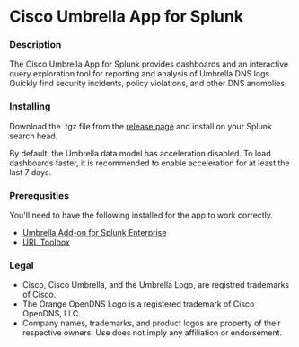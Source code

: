Cisco Umbrella App for Splunk
=============================
### Description ###
The Cisco Umbrella App for Splunk provides dashboards and an interactive query exploration tool for reporting and analysis of Umbrella DNS logs. Quickly find security incidents, policy violations, and other DNS anomolies.

### Installing ###
Download the .tgz file from the [release page](https://github.com/bdalpe/SplunkforCiscoUmbrella/releases) and install on your Splunk search head.

By default, the Umbrella data model has acceleration disabled. To load dashboards faster, it is recommended to enable acceleration for at least the last 7 days.

### Prerequsities ###
You'll need to have the following installed for the app to work correctly. 

* [Umbrella Add-on for Splunk Enterprise](https://splunkbase.splunk.com/app/3629/)
* [URL Toolbox](https://splunkbase.splunk.com/app/2734/)

### Legal ###	
* Cisco, Cisco Umbrella, and the Umbrella Logo, are registred trademarks of Cisco.	
* The Orange OpenDNS Logo is a registered trademark of Cisco OpenDNS, LLC.	
* Company names, trademarks, and product logos are property of their respective owners. Use does not imply any affiliation or endorsement.
